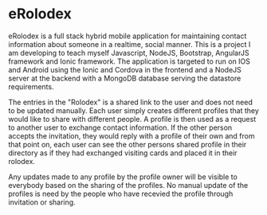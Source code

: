 # eRolodex

eRolodex is a full stack hybrid mobile application for maintaining contact information about someone in a realtime, social manner. This is a project I am developing to teach myself Javascript, NodeJS, Bootstrap, AngularJS framework and Ionic framework. The application is targeted to run on IOS and Android using the Ionic and Cordova in the frontend and a NodeJS server at the backend with a MongoDB database serving the datastore requirements. 

The entries in the "Rolodex" is a shared link to the user and does not need to be updated manually. Each user simply creates different profiles that they would like to share with different people. A profile is then used as a request to another user to exchange contact information. If the other person accepts the invitation, they would reply with a profile of their own and from that point on, each user can see the other persons shared profile in their directory as if they had exchanged visiting cards and placed it in their rolodex.

Any updates made to any profile by the profile owner will be visible to everybody based on the sharing of the profiles. No manual update of the profiles is need by the people who have recevied the profile through invitation or sharing. 


